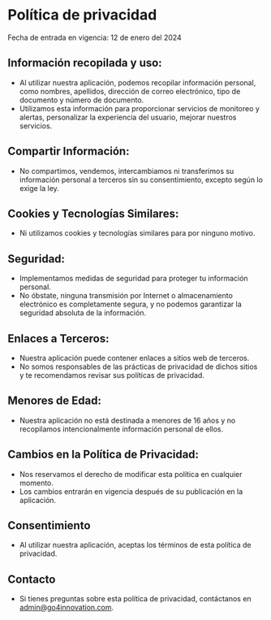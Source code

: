 # Política de privacidad

Fecha de entrada en vigencia: 12 de enero del 2024

## Información recopilada y uso:

* Al utilizar nuestra aplicación, podemos recopilar información personal, como nombres, apellidos, dirección de correo
  electrónico, tipo de documento y número de documento.
* Utilizamos esta información para proporcionar servicios de monitoreo y alertas, personalizar la experiencia del
  usuario, mejorar nuestros servicios.

## Compartir Información:

* No compartimos, vendemos, intercambiamos ni transferimos su información personal a terceros sin su consentimiento,
  excepto según lo exige la ley.

## Cookies y Tecnologías Similares:

* Ni utilizamos cookies y tecnologías similares para por ninguno motivo.

## Seguridad:

* Implementamos medidas de seguridad para proteger tu información personal.
* No óbstate, ninguna transmisión por Internet o almacenamiento electrónico es completamente segura, y no podemos garantizar la seguridad absoluta de la información.

## Enlaces a Terceros:

* Nuestra aplicación puede contener enlaces a sitios web de terceros.
* No somos responsables de las prácticas de privacidad de dichos sitios y te recomendamos revisar sus políticas de privacidad.

## Menores de Edad:

* Nuestra aplicación no está destinada a menores de 16 años y no recopilamos intencionalmente información personal de ellos.

## Cambios en la Política de Privacidad:

* Nos reservamos el derecho de modificar esta política en cualquier momento.
* Los cambios entrarán en vigencia después de su publicación en la aplicación.

## Consentimiento

* Al utilizar nuestra aplicación, aceptas los términos de esta política de privacidad.

## Contacto

* Si tienes preguntas sobre esta política de privacidad, contáctanos en admin@go4innovation.com.